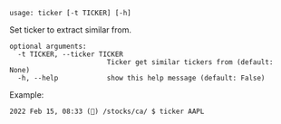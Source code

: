 ```text
usage: ticker [-t TICKER] [-h]
```

Set ticker to extract similar from.

```text
optional arguments:
  -t TICKER, --ticker TICKER
                        Ticker get similar tickers from (default: None)
  -h, --help            show this help message (default: False)
```

Example:

```text
2022 Feb 15, 08:33 (🦋) /stocks/ca/ $ ticker AAPL
```
